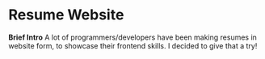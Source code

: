 # Resume Website

**Brief Intro**
A lot of programmers/developers have been making resumes in website form, to showcase their frontend skills. I decided to give that a try!
